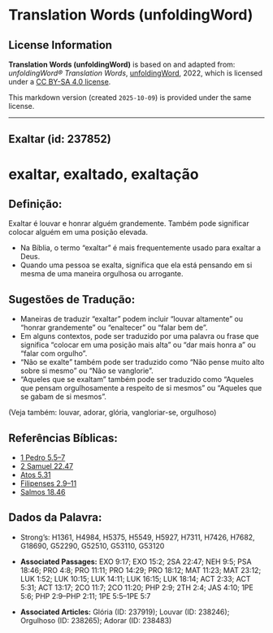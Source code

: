 # Translation Words (unfoldingWord)

## License Information

**Translation Words (unfoldingWord)** is based on and adapted from: _unfoldingWord® Translation Words_, [unfoldingWord](https://unfoldingword.org/utw), 2022, which is licensed under a [CC BY-SA 4.0 license](https://creativecommons.org/licenses/by-sa/4.0/legalcode.en).

This markdown version (created `2025-10-09`) is provided under the same license.



--------------------------------

## Exaltar (id: 237852)

exaltar, exaltado, exaltação
============================

Definição:
----------

Exaltar é louvar e honrar alguém grandemente. Também pode significar colocar alguém em uma posição elevada.

* Na Bíblia, o termo “exaltar” é mais frequentemente usado para exaltar a Deus.
* Quando uma pessoa se exalta, significa que ela está pensando em si mesma de uma maneira orgulhosa ou arrogante.

Sugestões de Tradução:
----------------------

* Maneiras de traduzir “exaltar” podem incluir “louvar altamente” ou “honrar grandemente” ou “enaltecer” ou “falar bem de”.
* Em alguns contextos, pode ser traduzido por uma palavra ou frase que significa “colocar em uma posição mais alta” ou “dar mais honra a” ou “falar com orgulho”.
* “Não se exalte” também pode ser traduzido como “Não pense muito alto sobre si mesmo” ou “Não se vanglorie”.
* “Aqueles que se exaltam” também pode ser traduzido como “Aqueles que pensam orgulhosamente a respeito de si mesmos” ou “Aqueles que se gabam de si mesmos”.

(Veja também: louvar, adorar, glória, vangloriar\-se, orgulhoso)

Referências Bíblicas:
---------------------

* [1 Pedro 5\.5–7](https://ref.ly/1Pet5:5-1Pet5:7)
* [2 Samuel 22\.47](https://ref.ly/2Sam22:47)
* [Atos 5\.31](https://ref.ly/Acts5:31)
* [Filipenses 2\.9–11](https://ref.ly/Phil2:9-Phil2:11)
* [Salmos 18\.46](https://ref.ly/Ps18:46)

Dados da Palavra:
-----------------

* Strong’s: H1361, H4984, H5375, H5549, H5927, H7311, H7426, H7682, G18690, G52290, G52510, G53110, G53120

* **Associated Passages:** EXO 9:17; EXO 15:2; 2SA 22:47; NEH 9:5; PSA 18:46; PRO 4:8; PRO 11:11; PRO 14:29; PRO 18:12; MAT 11:23; MAT 23:12; LUK 1:52; LUK 10:15; LUK 14:11; LUK 16:15; LUK 18:14; ACT 2:33; ACT 5:31; ACT 13:17; 2CO 11:7; 2CO 11:20; PHP 2:9; 2TH 2:4; JAS 4:10; 1PE 5:6; PHP 2:9–PHP 2:11; 1PE 5:5–1PE 5:7
* **Associated Articles:** Glória (ID: 237919); Louvar (ID: 238246); Orgulhoso (ID: 238265); Adorar (ID: 238483)

